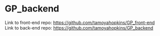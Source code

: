 # GP_backend

Link to front-end repo: https://github.com/tamoyahopkins/GP_front-end
Link to back-end repo: https://github.com/tamoyahopkins/GP_backend